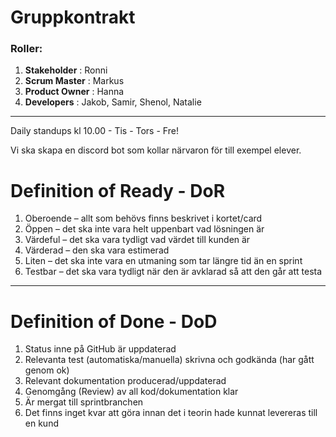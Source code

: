 # Gruppkontrakt 

### Roller:
1. **Stakeholder** : Ronni
2. **Scrum Master** : Markus
3. **Product Owner** : Hanna
4. **Developers** : Jakob, Samir, Shenol, Natalie

-----
Daily standups kl 10.00 - Tis - Tors - Fre!

Vi ska skapa en discord bot som kollar närvaron för till exempel elever. 

# Definition of Ready - DoR

1. Oberoende – allt som behövs finns beskrivet i kortet/card
2. Öppen – det ska inte vara helt uppenbart vad lösningen är
3. Värdeful – det ska vara tydligt vad värdet till kunden är 
4. Värderad – den ska vara estimerad 
5. Liten – det ska inte vara en utmaning som tar längre tid än en sprint
6. Testbar – det ska vara tydligt när den är avklarad så att den går att testa

----
# Definition of Done - DoD

1. Status inne på GitHub är uppdaterad
2. Relevanta test (automatiska/manuella) skrivna och godkända (har gått genom ok)
3. Relevant dokumentation producerad/uppdaterad
4. Genomgång (Review) av all kod/dokumentation klar
5. Är mergat till sprintbranchen
6. Det finns inget kvar att göra innan det i teorin hade kunnat levereras till en kund


